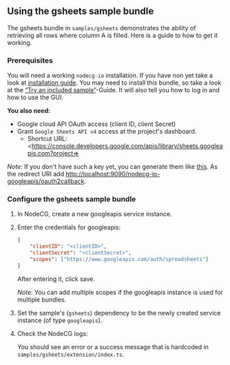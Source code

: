 ## Using the gsheets sample bundle

The gsheets bundle in `samples/gsheets` demonstrates the ability of retrieving
all rows where column A is filled. Here is a guide to how to get it working.

### Prerequisites

You will need a working `nodecg-io` installation. If you have non yet take a
look at [installation guide](../getting_started/install.md). You may need to
install this bundle, so take a look at the
[“Try an included sample”](../getting_started/try_example_bundle.md)-Guide. It
will also tell you how to log in and how to use the GUI.

**You also need:**

-   Google cloud API OAuth access (client ID, client Secret)
-   Grant `Google Sheets API v4` access at the project's dashboard.
    -   Shortcut URL:
        <https://console.developers.google.com/apis/library/sheets.googleapis.com?project=<project-id>>

_Note:_ If you don't have such a key yet, you can generate them like
[this](https://developers.google.com/identity/protocols/oauth2/web-server#creatingcred).
As the redirect URI add
<http://localhost:9090/nodecg-io-googleapis/oauth2callback>.

### Configure the gsheets sample bundle

1. In NodeCG, create a new googleapis service instance.
2. Enter the credentials for googleapis:

    ```json
    {
        "clientID": "<clientID>",
        "clientSecret": "<clientSecret>",
        "scopes": ["https://www.googleapis.com/auth/spreadsheets"]
    }
    ```

    After entering it, click save.

    _Note:_ You can add multiple scopes if the googleapis instance is used for
    multiple bundles.

3. Set the sample's (`gsheets`) dependency to be the newly created service
   instance (of type `googleapis`).
4. Check the NodeCG logs:

    You should see an error or a success message that is hardcoded in
    `samples/gsheets/extension/index.ts`.

